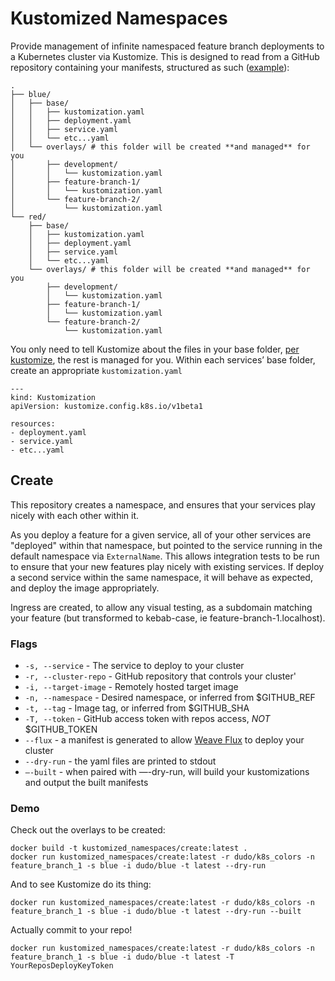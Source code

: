 # Kustomized Namespaces

Provide management of infinite namespaced feature branch deployments to a Kubernetes cluster via Kustomize. This is designed to read from a GitHub repository containing your manifests, structured as such ([example](https://github.com/dudo/k8s_colors)):

    .
    ├── blue/
    │   ├── base/
    │   │   ├── kustomization.yaml
    │   │   ├── deployment.yaml
    │   │   ├── service.yaml
    │   │   └── etc...yaml
    │   └── overlays/ # this folder will be created **and managed** for you
    │       ├── development/
    │       │   └── kustomization.yaml
    │       ├── feature-branch-1/
    │       │   └── kustomization.yaml
    │       └── feature-branch-2/
    │           └── kustomization.yaml
    └── red/
        ├── base/
        │   ├── kustomization.yaml
        │   ├── deployment.yaml
        │   ├── service.yaml
        │   └── etc...yaml
        └── overlays/ # this folder will be created **and managed** for you
            ├── development/
            │   └── kustomization.yaml
            ├── feature-branch-1/
            │   └── kustomization.yaml
            └── feature-branch-2/
                └── kustomization.yaml

You only need to tell Kustomize about the files in your base folder, [per kustomize](https://github.com/kubernetes-sigs/kustomize), the rest is managed for you.
Within each services’ base folder, create an appropriate `kustomization.yaml`

    ---
    kind: Kustomization
    apiVersion: kustomize.config.k8s.io/v1beta1

    resources:
    - deployment.yaml
    - service.yaml
    - etc...yaml

## Create

This repository creates a namespace, and ensures that your services play nicely with each other within it.

As you deploy a feature for a given service, all of your other services are "deployed" within that namespace, but pointed to the service running in the default namespace via `ExternalName`. This allows integration tests to be run to ensure that your new features play nicely with existing services. If deploy a second service within the same namespace, it will behave as expected, and deploy the image appropriately.

Ingress are created, to allow any visual testing, as a subdomain matching your feature (but transformed to kebab-case, ie feature-branch-1.localhost).

### Flags

- `-s, --service` - The service to deploy to your cluster
- `-r, --cluster-repo` - GitHub repository that controls your cluster'
- `-i, --target-image` - Remotely hosted target image
- `-n, --namespace` - Desired namespace, or inferred from $GITHUB_REF
- `-t, --tag` - Image tag, or inferred from $GITHUB_SHA
- `-T, --token` - GitHub access token with repos access, _NOT_ $GITHUB_TOKEN
- `--flux` - a manifest is generated to allow [Weave Flux](https://github.com/weaveworks/flux) to deploy your cluster
- `--dry-run` - the yaml files are printed to stdout
- `—-built` - when paired with —-dry-run, will build your kustomizations and output the built manifests

### Demo

Check out the overlays to be created:

    docker build -t kustomized_namespaces/create:latest .
    docker run kustomized_namespaces/create:latest -r dudo/k8s_colors -n feature_branch_1 -s blue -i dudo/blue -t latest --dry-run

And to see Kustomize do its thing:

    docker run kustomized_namespaces/create:latest -r dudo/k8s_colors -n feature_branch_1 -s blue -i dudo/blue -t latest --dry-run --built

Actually commit to your repo!

    docker run kustomized_namespaces/create:latest -r dudo/k8s_colors -n feature_branch_1 -s blue -i dudo/blue -t latest -T YourReposDeployKeyToken
